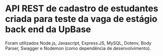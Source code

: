 # API REST de cadastro de estudantes criada para teste da vaga de estágio back end da UpBase
Foram utilizados Node.js, Javascript, Express.JS, MySQL, Dotenv, Body Parser, Swagger e Nodemon (como dependência de desenvolvimento).
